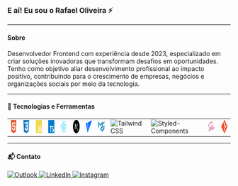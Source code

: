 ### E aí! Eu sou o Rafael Oliveira ⚡  
--------------------------------------------------------------------------------------------  

#### Sobre  
Desenvolvedor Frontend com experiência desde 2023, especializado em criar soluções inovadoras que transformam desafios em oportunidades. Tenho como objetivo aliar desenvolvimento profissional ao impacto positivo, contribuindo para o crescimento de empresas, negócios e organizações sociais por meio da tecnologia.  

---

#### 🚀 Tecnologias e Ferramentas  

<table>
  <tr>
    <td><img height="30" src="https://raw.githubusercontent.com/devicons/devicon/master/icons/html5/html5-original.svg" alt="HTML5"></td>
    <td><img height="30" src="https://raw.githubusercontent.com/devicons/devicon/master/icons/css3/css3-original.svg" alt="CSS3"></td>
    <td><img height="30" src="https://raw.githubusercontent.com/devicons/devicon/master/icons/javascript/javascript-plain.svg" alt="JavaScript"></td>
    <td><img height="30" src="https://raw.githubusercontent.com/devicons/devicon/master/icons/typescript/typescript-plain.svg" alt="TypeScript"></td>
    <td><img height="30" src="https://raw.githubusercontent.com/devicons/devicon/master/icons/react/react-original.svg" alt="React"></td>
    <td><img height="30" src="https://raw.githubusercontent.com/devicons/devicon/master/icons/nextjs/nextjs-original.svg" alt="Next.js"></td>
    <td><img height="30" src="https://raw.githubusercontent.com/devicons/devicon/master/icons/vite/vite-original.svg" alt="Vite"></td>
    <td><img height="30" src="https://raw.githubusercontent.com/devicons/devicon/master/icons/materialui/materialui-original.svg" alt="Material UI"></td>
    <td><img height="30" src="https://upload.wikimedia.org/wikipedia/commons/d/d5/Tailwind_CSS_Logo.svg" alt="Tailwind CSS"></td>
    <td><img height="30" src="https://a.storyblok.com/f/106378/318x214/059458447e/styled-components.png" alt="Styled-Components"></td>
    <td><img height="30" src="https://raw.githubusercontent.com/devicons/devicon/master/icons/sass/sass-original.svg" alt="Sass"></td>
    <td><img height="30" src="https://raw.githubusercontent.com/devicons/devicon/master/icons/git/git-original.svg" alt="Git"></td>
  </tr>
</table>

---

#### 📬 Contato  
<p>
  <a href="mailto:rafasdoliveira@outlook.com" target="_blank">
    <img src="https://img.shields.io/badge/Microsoft_Outlook-0078D4?style=for-the-badge&logo=microsoft-outlook&logoColor=white" alt="Outlook">
  </a>
  <a href="https://www.linkedin.com/in/rafasdoliveira/" target="_blank">
    <img src="https://img.shields.io/badge/-LinkedIn-%230077B5?style=for-the-badge&logo=linkedin&logoColor=white" alt="LinkedIn">
  </a>  
  <a href="https://instagram.com/rafasdoliveira" target="_blank">
    <img src="https://img.shields.io/badge/-Instagram-%23E4405F?style=for-the-badge&logo=instagram&logoColor=white" alt="Instagram">
  </a>
</p>

